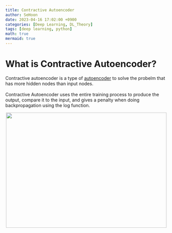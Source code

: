 ```yaml
---
title: Contractive Autoencoder
author: SeHoon
date: 2023-04-16 17:02:00 +0900
categories: [Deep Learning, DL_Theory]
tags: [deep learning, python]
math: true
mermaid: true
---
```


# What is Contractive Autoencoder?
Contractive autoencoder is a type of [autoencoder](https://csh970605.github.io/posts/Auto_Encoder/) to solve the probelm that has more hidden nodes than input nodes.<br><br>
Contractive Autoencoder uses the entire training process to produce the output, compare it to the input, and gives a penalty when doing backpropagation using the log function.

<center>
<img src="https://user-images.githubusercontent.com/28240052/232393024-d67994ec-9407-4dd4-b46a-aa00d9811ac7.png" width=500 height=360>
</center>